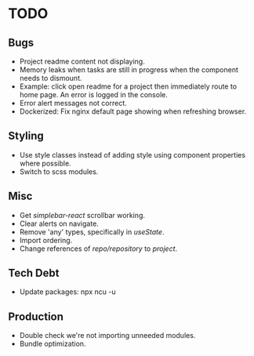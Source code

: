 # TODO

## Bugs

- Project readme content not displaying.
- Memory leaks when tasks are still in progress when the component needs to dismount.
- Example: click open readme for a project then immediately route to home page. An error is logged in the console.
- Error alert messages not correct.
- Dockerized: Fix nginx default page showing when refreshing browser.

## Styling

- Use style classes instead of adding style using component properties where possible.
- Switch to scss modules.

## Misc

- Get _simplebar-react_ scrollbar working.
- Clear alerts on navigate.
- Remove 'any' types, specifically in _useState_.
- Import ordering.
- Change references of _repo/repository_ to _project_.

## Tech Debt

- Update packages: npx ncu -u

## Production

- Double check we're not importing unneeded modules.
- Bundle optimization.
